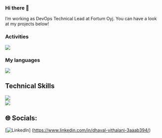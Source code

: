 ### Hi there 👋
I’m working as DevOps Technical Lead at Fortum Oyj. You can have a look at my projects below!

### Activities
![](https://github-readme-stats.vercel.app/api?username=dhaval-vithalani&theme=dark&hide_border=false&include_all_commits=false&count_private=true)<br/>

### My languages
![](https://github-readme-stats.vercel.app/api/top-langs/?username=dhaval-vithalani&theme=dark&hide_border=false&include_all_commits=false&count_private=true&layout=compact)

## Technical Skills
![](https://skillicons.dev/icons?i=aws,azure,gcp,docker,kubernetes,jenkins,github,mongodb)<br/>
![](https://skillicons.dev/icons?i=html,git,mysql,vim,ansible,bash,vscode,githubactions)<br/>

## 🌐 Socials:
[![LinkedIn](https://img.shields.io/badge/LinkedIn-%230077B5.svg?logo=linkedin&logoColor=white)] (https://www.linkedin.com/in/dhaval-vithalani-3aaab394/)

